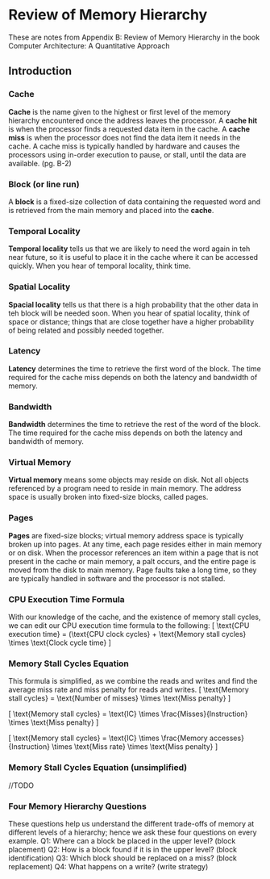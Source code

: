 # Review of Memory Hierarchy
These are notes from Appendix B: Review of Memory Hierarchy in the book Computer Architecture: A Quantitative Approach

## Introduction

### Cache
**Cache** is the name given to the highest or first level of the memory hierarchy encountered once the address leaves the processor. A **cache hit** is when the processor finds a requested data item in the cache. A **cache miss** is when the processor does not find the data item it needs in the cache. A cache miss is typically handled by hardware and causes the processors using in-order execution to pause, or stall, until the data are available. (pg. B-2)

### Block (or line run)
A **block** is a fixed-size collection of data containing the requested word and is retrieved from the main memory and placed into the **cache**.

### Temporal Locality
**Temporal locality** tells us that we are likely to need the word again in teh near future, so it is useful to place it in the cache where it can be accessed quickly. When you hear of temporal locality, think time.

### Spatial Locality
**Spacial locality** tells us that there is a high probability that the other data in teh block will be needed soon. When you hear of spatial locality, think of space or distance; things that are close together have a higher probability of being related and possibly needed together.

### Latency
**Latency** determines the time to retrieve the first word of the block. The time required for the cache miss depends on both the latency and bandwidth of memory.

### Bandwidth
**Bandwidth** determines the time to retrieve the rest of the word of the block. The time required for the cache miss depends on both the latency and bandwidth of memory.

### Virtual Memory
**Virtual memory** means some objects may reside on disk. Not all objects referenced by a program need to reside in main memory. The address space is usually broken into fixed-size blocks, called pages.

### Pages
**Pages** are fixed-size blocks; virtual memory address space is typically broken up into pages. At any time, each page resides either in main memory or on disk. When the processor references an item within a page that is not present in the cache or main memory, a palt occurs, and the entire page is moved from the disk to main memory. Page faults take a long time, so they are typically handled in software and the processor is not stalled. 

### CPU Execution Time Formula
With our knowledge of the cache, and the existence of memory stall cycles, we can edit our CPU execution time formula to the following:
\[
\text{CPU execution time} = (\text{CPU clock cycles} + \text{Memory stall cycles} \times \text{Clock cycle time}
\]

### Memory Stall Cycles Equation
This formula is simplified, as we combine the reads and writes and find the average miss rate and miss penalty for reads and writes.
\[
\text{Memory stall cycles} = \text{Number of misses} \times \text{Miss penalty}
\]

\[
\text{Memory stall cycles} = \text{IC} \times \frac{Misses}{Instruction} \times \text{Miss penalty}
\]

\[
\text{Memory stall cycles} = \text{IC} \times \frac{Memory accesses}{Instruction} \times \text{Miss rate} \times \text{Miss penalty}
\]

### Memory Stall Cycles Equation (unsimplified)
//TODO

### Four Memory Hierarchy Questions
These questions help us understand the different trade-offs of memory at different levels of a hierarchy; hence we ask these four questions on every example.
Q1: Where can a block be placed in the upper level? (block placement)
Q2: How is a block found if it is in the upper level? (block identification)
Q3: Which block should be replaced on a miss? (block replacement)
Q4: What happens on a write? (write strategy)
